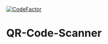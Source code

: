 [![CodeFactor](https://www.codefactor.io/repository/github/ikami-mercy/qr-code-scanner/badge)](https://www.codefactor.io/repository/github/ikami-mercy/qr-code-scanner)

# QR-Code-Scanner
